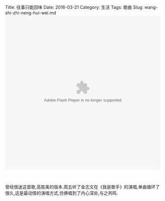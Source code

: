 Title: 往事只能回味
Date: 2016-03-21
Category: 生活
Tags: 歌曲
Slug: wang-shi-zhi-neng-hui-wei.md
<container>
<object><param name="movie" value="http://share.vrs.sohu.com/2929753/v.swf&topBar=1&autoplay=false&plid=9093704&pub_catecode=0&from=page"></param><param name="allowFullScreen" value="true"></param><param name="allowscriptaccess" value="always"></param><param name="wmode" value="Transparent"></param><embed width=100% height=500 wmode="Transparent" allowfullscreen="true" allowscriptaccess="always" quality="high" src="http://share.vrs.sohu.com/2929753/v.swf&topBar=1&autoplay=false&plid=9093704&pub_catecode=0&from=page" type="application/x-shockwave-flash"/></embed></object>
</container>

<br/>

曾经很迷这首歌,高胜美的版本.周五听了金志文在《我是歌手》的演唱,单曲循环了很久,这是最动情的演唱方式,仿佛唱到了内心深处,与之共鸣.






